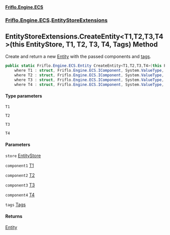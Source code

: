 #### [Friflo.Engine.ECS](index.md 'index')
### [Friflo.Engine.ECS](Friflo.Engine.ECS.md 'Friflo.Engine.ECS').[EntityStoreExtensions](EntityStoreExtensions.md 'Friflo.Engine.ECS.EntityStoreExtensions')

## EntityStoreExtensions.CreateEntity<T1,T2,T3,T4>(this EntityStore, T1, T2, T3, T4, Tags) Method

Create and return a new [Entity](Entity.md 'Friflo.Engine.ECS.Entity') with the passed components and [tags](EntityStoreExtensions.CreateEntity_T1,T2,T3,T4_(thisEntityStore,T1,T2,T3,T4,Tags).md#Friflo.Engine.ECS.EntityStoreExtensions.CreateEntity_T1,T2,T3,T4_(thisFriflo.Engine.ECS.EntityStore,T1,T2,T3,T4,Friflo.Engine.ECS.Tags).tags 'Friflo.Engine.ECS.EntityStoreExtensions.CreateEntity<T1,T2,T3,T4>(this Friflo.Engine.ECS.EntityStore, T1, T2, T3, T4, Friflo.Engine.ECS.Tags).tags').

```csharp
public static Friflo.Engine.ECS.Entity CreateEntity<T1,T2,T3,T4>(this Friflo.Engine.ECS.EntityStore store, T1 component1, T2 component2, T3 component3, T4 component4, in Friflo.Engine.ECS.Tags tags=default(Friflo.Engine.ECS.Tags))
    where T1 : struct, Friflo.Engine.ECS.IComponent, System.ValueType, System.ValueType
    where T2 : struct, Friflo.Engine.ECS.IComponent, System.ValueType, System.ValueType
    where T3 : struct, Friflo.Engine.ECS.IComponent, System.ValueType, System.ValueType
    where T4 : struct, Friflo.Engine.ECS.IComponent, System.ValueType, System.ValueType;
```
#### Type parameters

<a name='Friflo.Engine.ECS.EntityStoreExtensions.CreateEntity_T1,T2,T3,T4_(thisFriflo.Engine.ECS.EntityStore,T1,T2,T3,T4,Friflo.Engine.ECS.Tags).T1'></a>

`T1`

<a name='Friflo.Engine.ECS.EntityStoreExtensions.CreateEntity_T1,T2,T3,T4_(thisFriflo.Engine.ECS.EntityStore,T1,T2,T3,T4,Friflo.Engine.ECS.Tags).T2'></a>

`T2`

<a name='Friflo.Engine.ECS.EntityStoreExtensions.CreateEntity_T1,T2,T3,T4_(thisFriflo.Engine.ECS.EntityStore,T1,T2,T3,T4,Friflo.Engine.ECS.Tags).T3'></a>

`T3`

<a name='Friflo.Engine.ECS.EntityStoreExtensions.CreateEntity_T1,T2,T3,T4_(thisFriflo.Engine.ECS.EntityStore,T1,T2,T3,T4,Friflo.Engine.ECS.Tags).T4'></a>

`T4`
#### Parameters

<a name='Friflo.Engine.ECS.EntityStoreExtensions.CreateEntity_T1,T2,T3,T4_(thisFriflo.Engine.ECS.EntityStore,T1,T2,T3,T4,Friflo.Engine.ECS.Tags).store'></a>

`store` [EntityStore](EntityStore.md 'Friflo.Engine.ECS.EntityStore')

<a name='Friflo.Engine.ECS.EntityStoreExtensions.CreateEntity_T1,T2,T3,T4_(thisFriflo.Engine.ECS.EntityStore,T1,T2,T3,T4,Friflo.Engine.ECS.Tags).component1'></a>

`component1` [T1](EntityStoreExtensions.CreateEntity_T1,T2,T3,T4_(thisEntityStore,T1,T2,T3,T4,Tags).md#Friflo.Engine.ECS.EntityStoreExtensions.CreateEntity_T1,T2,T3,T4_(thisFriflo.Engine.ECS.EntityStore,T1,T2,T3,T4,Friflo.Engine.ECS.Tags).T1 'Friflo.Engine.ECS.EntityStoreExtensions.CreateEntity<T1,T2,T3,T4>(this Friflo.Engine.ECS.EntityStore, T1, T2, T3, T4, Friflo.Engine.ECS.Tags).T1')

<a name='Friflo.Engine.ECS.EntityStoreExtensions.CreateEntity_T1,T2,T3,T4_(thisFriflo.Engine.ECS.EntityStore,T1,T2,T3,T4,Friflo.Engine.ECS.Tags).component2'></a>

`component2` [T2](EntityStoreExtensions.CreateEntity_T1,T2,T3,T4_(thisEntityStore,T1,T2,T3,T4,Tags).md#Friflo.Engine.ECS.EntityStoreExtensions.CreateEntity_T1,T2,T3,T4_(thisFriflo.Engine.ECS.EntityStore,T1,T2,T3,T4,Friflo.Engine.ECS.Tags).T2 'Friflo.Engine.ECS.EntityStoreExtensions.CreateEntity<T1,T2,T3,T4>(this Friflo.Engine.ECS.EntityStore, T1, T2, T3, T4, Friflo.Engine.ECS.Tags).T2')

<a name='Friflo.Engine.ECS.EntityStoreExtensions.CreateEntity_T1,T2,T3,T4_(thisFriflo.Engine.ECS.EntityStore,T1,T2,T3,T4,Friflo.Engine.ECS.Tags).component3'></a>

`component3` [T3](EntityStoreExtensions.CreateEntity_T1,T2,T3,T4_(thisEntityStore,T1,T2,T3,T4,Tags).md#Friflo.Engine.ECS.EntityStoreExtensions.CreateEntity_T1,T2,T3,T4_(thisFriflo.Engine.ECS.EntityStore,T1,T2,T3,T4,Friflo.Engine.ECS.Tags).T3 'Friflo.Engine.ECS.EntityStoreExtensions.CreateEntity<T1,T2,T3,T4>(this Friflo.Engine.ECS.EntityStore, T1, T2, T3, T4, Friflo.Engine.ECS.Tags).T3')

<a name='Friflo.Engine.ECS.EntityStoreExtensions.CreateEntity_T1,T2,T3,T4_(thisFriflo.Engine.ECS.EntityStore,T1,T2,T3,T4,Friflo.Engine.ECS.Tags).component4'></a>

`component4` [T4](EntityStoreExtensions.CreateEntity_T1,T2,T3,T4_(thisEntityStore,T1,T2,T3,T4,Tags).md#Friflo.Engine.ECS.EntityStoreExtensions.CreateEntity_T1,T2,T3,T4_(thisFriflo.Engine.ECS.EntityStore,T1,T2,T3,T4,Friflo.Engine.ECS.Tags).T4 'Friflo.Engine.ECS.EntityStoreExtensions.CreateEntity<T1,T2,T3,T4>(this Friflo.Engine.ECS.EntityStore, T1, T2, T3, T4, Friflo.Engine.ECS.Tags).T4')

<a name='Friflo.Engine.ECS.EntityStoreExtensions.CreateEntity_T1,T2,T3,T4_(thisFriflo.Engine.ECS.EntityStore,T1,T2,T3,T4,Friflo.Engine.ECS.Tags).tags'></a>

`tags` [Tags](Tags.md 'Friflo.Engine.ECS.Tags')

#### Returns
[Entity](Entity.md 'Friflo.Engine.ECS.Entity')